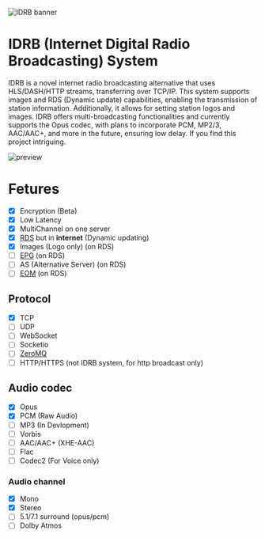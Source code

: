 ![IDRB banner](https://github.com/damp11113/IDRB/assets/64675096/b874d876-139d-4236-a31b-ae5ddb8b82fd)

# IDRB (Internet Digital Radio Broadcasting) System
IDRB is a novel internet radio broadcasting alternative that uses HLS/DASH/HTTP streams, transferring over TCP/IP. This system supports images and RDS (Dynamic update) capabilities, enabling the transmission of station information. Additionally, it allows for setting station logos and images. IDRB offers multi-broadcasting functionalities and currently supports the Opus codec, with plans to incorporate PCM, MP2/3, AAC/AAC+, and more in the future, ensuring low delay. If you find this project intriguing.

![preview](https://github.com/damp11113/IDRB/assets/64675096/ec423b0d-3598-49f3-89bb-8170e9c89563)

# Fetures
- [x] Encryption (Beta)
- [x] Low Latency
- [x] MultiChannel on one server
- [x] [RDS](https://en.wikipedia.org/wiki/Radio_Data_System) but in **internet** (Dynamic updating)
- [x] Images (Logo only) (on RDS)
- [ ] [EPG](https://en.wikipedia.org/wiki/Electronic_program_guide) (on RDS)
- [ ] AS (Alternative Server) (on RDS)
- [ ] [EOM](https://en.wikipedia.org/wiki/Enhanced_other_networks) (on RDS)

## Protocol
- [x] TCP
- [ ] UDP
- [ ] WebSocket
- [ ] Socketio
- [ ] [ZeroMQ](https://zeromq.org/)
- [ ] HTTP/HTTPS (not IDRB system, for http broadcast only)

## Audio codec
- [x] Opus
- [x] PCM (Raw Audio)
- [ ] MP3 (In Devlopment)
- [ ] Vorbis
- [ ] AAC/AAC+ (XHE-AAC)
- [ ] Flac
- [ ] Codec2 (For Voice only)

### Audio channel
- [x] Mono
- [x] Stereo
- [ ] 5.1/7.1 surround (opus/pcm)
- [ ] Dolby Atmos 
